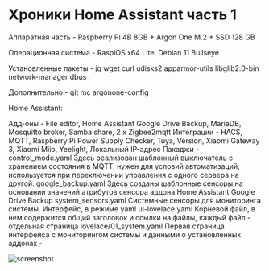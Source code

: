 # Хроники Home Assistant часть 1

Аппаратная часть - Raspberry Pi 4B 8GB + Argon One M.2 + SSD 128 GB

Операционная система - RaspiOS x64 Lite, Debian 11 Bullseye

Установленные пакеты - jq wget curl udisks2 apparmor-utils libglib2.0-bin network-manager dbus

Дополнительно - git mc argonone-config

Home Assistant:

Адд-оны - File editor, Home Assistant Google Drive Backup, MariaDB, Mosquitto broker, Samba share, 2 x Zigbee2mqtt
Интеграции - HACS, MQTT, Raspberry Pi Power Supply Checker, Tuya, Version, Xiaomi Gateway 3, Xiaomi Miio, Yeelight, Локальный IP-адрес
Пакаджи - 
control_mode.yaml
Здесь реализован шаблонный выключатель с хранением состояния в MQTT, нужен для условий автоматизаций, используется при переключении управления с одного сервера на другой.
google_backup.yaml
Здесь созданы шаблонные сенсоры на основании значений атрибутов сенсора аддона Home Assistant Google Drive Backup
system_sensors.yaml
Системные сенсоры для мониторинга системы.
Интерфейс, в режиме yaml
ui-lovelace.yaml
Корневой файл, в нем содержится общий заголовок и ссылки на файлы, каждый файл - отдельная страница
lovelace/01_system.yaml
Первая страница интерфейса с мониторингом системы и данными о установленных аддонах -

![screenshot](https://raw.githubusercontent.com/kvazis/newHA/master/img/0001.png)
